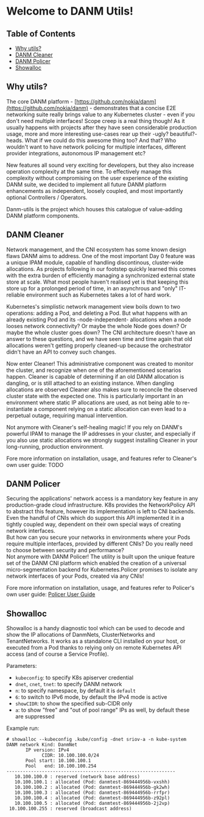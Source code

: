 # Welcome to DANM Utils!
## Table of Contents
* [Why utils?](#why-utils)
* [DANM Cleaner](#danm-cleaner)
* [DANM Policer](#danm-policer)
* [Showalloc](#showalloc)

## Why utils?
The core DANM platform - [https://github.com/nokia/danm](https://github.com/nokia/danm) - demonstrates that a concise E2E networking suite really brings value to any Kubernetes cluster - even if you don't need multiple interfaces!
Scope creep is a real thing though! As it usually happens with projects after they have seen considerable production usage, more and more interesting use-cases rear up their -ugly? beautiful?- heads.
What if we could do this awesome thing too? And that? Who wouldn't want to have network policing for multiple interfaces, different provider integrations, autonomous IP management etc?

New features all sound very exciting for developers, but they also increase operation complexity at the same time. To effectively manage this complexity without compromising on the user experience of the existing DANM suite, we decided to implement all future DANM platform enhancements as independent, loosely coupled, and most importantly optional Controllers / Operators.

Danm-utils is the project which houses this catalogue of value-adding DANM platform components.

## DANM Cleaner
Network management, and the CNI ecosystem has some known design flaws DANM aims to address. One of the most important Day 0 feature was a unique IPAM module, capable of handling discontinous, cluster-wide allocations.
As projects following in our footstep quickly learned this comes with the extra burden of efficiently managing a synchronized external state store at scale. What most people haven't realised yet is that keeping this store up for a prolonged period of time, in an asynchrous and "only" IT-reliable environment such as Kubernetes takes a lot of hard work.

Kubernetes's simplistic network management view boils down to two operations: adding a Pod, and deleting a Pod. But what happens with an already existing Pod and its -node-independent- allocations when a node looses network connectivity?
Or maybe the whole Node goes down?
Or maybe the whole cluster goes down?
The CNI architecture doesn't have an answer to these questions, and we have seen time and time again that old allocations weren't getting properly cleaned-up because the orchestrator didn't have an API to convey such changes.

Now enter Cleaner! This administrative component was created to monitor the cluster, and recognize when one of the aforementioned scenarios happen.
Cleaner is capable of determining if an old DANM allocation is dangling, or is still attached to an existing instance.
When dangling allocations are observed Cleaner also makes sure to reconcile the observed cluster state with the expected one.
This is particularly important in an environment where static IP allocations are used, as not being able to re-instantiate a component relying on a static allocation can even lead to a perpetual outage, requiring manual intervention.

Not anymore with Cleaner's self-healing magic! If you rely on DANM's powerful IPAM to manage the IP addresses in your cluster, and especially if you also use static allocations we strongly suggest installing Cleaner in your long-running, production environment.

Fore more information on installation, usage, and features refer to Cleaner's own user guide: TODO

## DANM Policer
Securing the applications' network access is a mandatory key feature in any production-grade cloud infrastructure. K8s provides the NetworkPolicy API to abstract this feature, however its implementation is left to CNI backends.  
Even the handful of CNIs which do support this API implemented it in a tightly coupled way, dependent on their own special ways of creating network interfaces.  
But how can you secure your networks in environments where your Pods require multiple interfaces, provided by different CNIs? Do you really need to choose between security and performance?  
Not anymore with DANM Policer! The utility is built upon the unique feature set of the DANM CNI platform which enabled the creation of a universal micro-segmentation backend for Kubernetes.Policer promises to isolate any network interfaces of your Pods, created via any CNIs!

Fore more information on installation, usage, and features refer to Policer's own user guide: [Policer User Guide](https://github.com/nokia/danm-utils/blob/master/policer_user_guide.md)

## Showalloc
Showalloc is a handy diagnostic tool which can be used to decode and show the IP allocations of DanmNets, ClusterNetworks and TenantNetworks.
It works as a standalone CLI installed on your host, or executed from a Pod thanks to relying only on remote Kubernetes API access (and of course a Service Profile).

Parameters:
-   `kubeconfig`: to specify K8s apiserver credential
-   `dnet`,  `cnet`,  `tnet`: to specify DANM network
-   `n`: to specify namespace, by default it is  `default`
-   `6`: to switch to IPv6 mode, by default the IPv4 mode is active
-   `showCIDR`: to show the specified sub-CIDR only
-   `a`: to show "free" and "out of pool range" IPs as well, by default these are suppressed

Example run:
```
# showalloc --kubeconfig .kube/config -dnet sriov-a -n kube-system
DANM network Kind: DanmNet
       IP version: IPv4
             CIDR: 10.100.100.0/24
       Pool start: 10.100.100.1
       Pool   end: 10.100.100.254
--------------------------------------------------------------
   10.100.100.0 : reserved (network base address)
   10.100.100.1 : allocated (Pod: danmtest-869444956b-vxshh)
   10.100.100.2 : allocated (Pod: danmtest-869444956b-gk2wh)
   10.100.100.3 : allocated (Pod: danmtest-869444956b-rrfpr)
   10.100.100.4 : allocated (Pod: danmtest-869444956b-z92pl)
   10.100.100.5 : allocated (Pod: danmtest-869444956b-2j2vp)
 10.100.100.255 : reserved (broadcast address)
```
